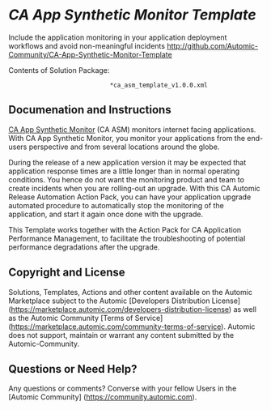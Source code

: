 *CA App Synthetic Monitor Template*
=============


Include the application monitoring in your application deployment workflows and avoid non-meaningful incidents
http://github.com/Automic-Community/CA-App-Synthetic-Monitor-Template

<!-- List of attached files -->
Contents of Solution Package:

						
								*ca_asm_template_v1.0.0.xml
								
						


Documenation and Instructions
---

<p><a href="https://asm.ca.com/">CA App Synthetic Monitor</a> (CA ASM) monitors internet facing applications. With CA App Synthetic Monitor, you monitor your applications from the end-users perspective and from several locations around the globe.</p>
<p>During the release of a new application version it may be expected that application response times are a little longer than in normal operating conditions. You hence do not want the monitoring product and team to create incidents when you are rolling-out an upgrade. With this CA Automic Release Automation Action Pack, you can have your application upgrade automated procedure to automatically stop the monitoring of the application, and start it again once done with the upgrade.</p>
<p>This Template works together with the Action Pack for CA Application Performance Management, to facilitate the troubleshooting of potential performance degradations after the upgrade.</p>

Copyright and License
---

Solutions, Templates, Actions and other content available on the Automic Marketplace subject to the Automic [Developers Distribution License] (https://marketplace.automic.com/developers-distribution-license) as well as the Automic Community [Terms of Service] (https://marketplace.automic.com/community-terms-of-service).
Automic does not support, maintain or warrant any content submitted by the Automic-Community.



Questions or Need Help? 
---
Any questions or comments? Converse with your fellow Users in the [Automic Community] (https://community.automic.com).